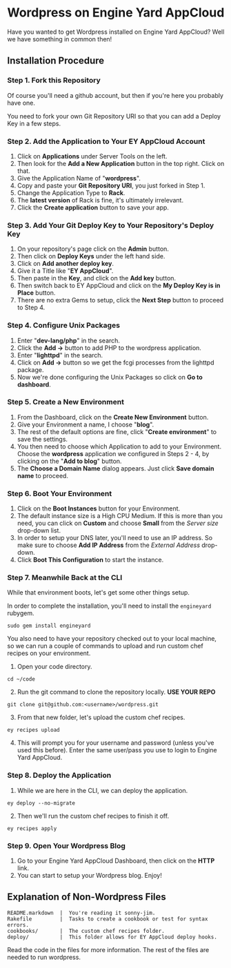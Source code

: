 # Wordpress on Engine Yard AppCloud

Have you wanted to get Wordpress installed on Engine Yard AppCloud?  Well we have something in common then!

## Installation Procedure

### Step 1. Fork this Repository

Of course you'll need a github account, but then if you're here you probably have one.

You need to fork your own Git Repository URI so that you can add a Deploy Key in a few steps.

### Step 2. Add the Application to Your EY AppCloud Account

  1. Click on **Applications** under Server Tools on the left.
  2. Then look for the **Add a New Application** button in the top right.  Click on that.
  3. Give the Application Name of "**wordpress**".
  4. Copy and paste your **Git Repository URI**, you just forked in Step 1.
  5. Change the Application Type to **Rack**.
  6. The **latest version** of Rack is fine, it's ultimately irrelevant.
  7. Click the **Create application** button to save your app.

### Step 3. Add Your Git Deploy Key to Your Repository's Deploy Key

  1. On your repository's page click on the **Admin** button.
  2. Then click on **Deploy Keys** under the left hand side.
  3. Click on **Add another deploy key**.
  4. Give it a Title like "**EY AppCloud**".
  5. Then paste in the **Key**, and click on the **Add key** button.
  6. Then switch back to EY AppCloud and click on the **My Deploy Key is in Place** button.
  7. There are no extra Gems to setup, click the **Next Step** button to proceed to Step 4.

### Step 4. Configure Unix Packages

  1. Enter "**dev-lang/php**" in the search.
  2. Click the **Add ->** button to add PHP to the wordpress application.
  3. Enter "**lighttpd**" in the search.
  4. Click on **Add ->** button so we get the fcgi processes from the lighttpd package.
  5. Now we're done configuring the Unix Packages so click on **Go to dashboard**.

### Step 5. Create a New Environment

  1. From the Dashboard, click on the **Create New Environment** button.
  2. Give your Environment a name, I choose "**blog**".
  3. The rest of the default options are fine, click "**Create environment**" to save the settings.
  4. You then need to choose which Application to add to your Environment.  Choose the **wordpress** application we configured in Steps 2 - 4, by clicking on the "**Add to blog**" button.
  5. The **Choose a Domain Name** dialog appears.  Just click **Save domain name** to proceed.

### Step 6. Boot Your Environment

  1. Click on the **Boot Instances** button for your Environment.
  2. The default instance size is a High CPU Medium.  If this is more than you need, you can click on **Custom** and choose **Small** from the *Server size* drop-down list.
  3. In order to setup your DNS later, you'll need to use an IP address.  So make sure to choose **Add IP Address** from the *External Address* drop-down.
  4. Click **Boot This Configuration** to start the instance.

### Step 7. Meanwhile Back at the CLI

While that environment boots, let's get some other things setup.

In order to complete the installation, you'll need to install the `engineyard` rubygem.

`sudo gem install engineyard`

You also need to have your repository checked out to your local machine, so we can run a couple of commands to upload and run custom chef recipes on your environment.

  1. Open your code directory.

`cd ~/code`

  2. Run the git command to clone the repository locally.  **USE YOUR REPO**

`git clone git@github.com:<username>/wordpress.git`

  3. From that new folder, let's upload the custom chef recipes.

`ey recipes upload`

  4. This will prompt you for your username and password (unless you've used this before).  Enter the same user/pass you use to login to Engine Yard AppCloud.

### Step 8. Deploy the Application

  1. While we are here in the CLI, we can deploy the application.

`ey deploy --no-migrate`

  2. Then we'll run the custom chef recipes to finish it off.

`ey recipes apply`

### Step 9. Open Your Wordpress Blog

  1. Go to your Engine Yard AppCloud Dashboard, then click on the **HTTP** link.
  2. You can start to setup your Wordpress blog.  Enjoy!

## Explanation of Non-Wordpress Files

    README.markdown  |  You're reading it sonny-jim.
    Rakefile         |  Tasks to create a cookbook or test for syntax errors.
    cookbooks/       |  The custom chef recipes folder.
    deploy/          |  This folder allows for EY AppCloud deploy hooks.

Read the code in the files for more information.  The rest of the files are needed to run wordpress.
